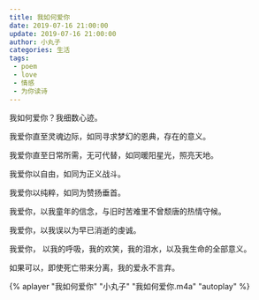 ```yaml
---
title: 我如何爱你
date: 2019-07-16 21:00:00
update: 2019-07-16 21:00:00
author: 小丸子
categories: 生活
tags:
 - poem
 - love
 - 情感
 - 为你读诗
---
```


我如何爱你？我细数心迹。

我爱你直至灵魂边际，如同寻求梦幻的恩典，存在的意义。

我爱你直至日常所需，无可代替，如同暖阳星光，照亮天地。

我爱你以自由，如同为正义战斗。

我爱你以纯粹，如同为赞扬垂首。

我爱你，以我童年的信念，与旧时苦难里不曾颓唐的热情守候。

我爱你，以我误以为早已消逝的虔诚。

我爱你， 以我的呼吸，我的欢笑，我的泪水，以及我生命的全部意义。

如果可以，即使死亡带来分离，我的爱永不言弃。

{% aplayer "我如何爱你" "小丸子" "我如何爱你.m4a" "autoplay"  %}

<!-- {% aplayer "我如何爱你" "小丸子" "http://qiniu.aimiter.com/我如何爱你.m4a" "autoplay"  %} -->